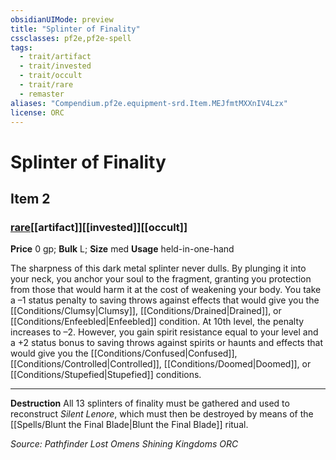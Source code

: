 ```yaml
---
obsidianUIMode: preview
title: "Splinter of Finality"
cssclasses: pf2e,pf2e-spell
tags:
  - trait/artifact
  - trait/invested
  - trait/occult
  - trait/rare
  - remaster
aliases: "Compendium.pf2e.equipment-srd.Item.MEJfmtMXXnIV4Lzx"
license: ORC
---
```

# Splinter of Finality
## Item 2
### [rare](rare "Rare Rarity Trait")[[artifact]][[invested]][[occult]]


**Price** 0 gp; 
**Bulk** L; **Size** med
**Usage** held-in-one-hand

The sharpness of this dark metal splinter never dulls. By plunging it into your neck, you anchor your soul to the fragment, granting you protection from those that would harm it at the cost of weakening your body. You take a –1 status penalty to saving throws against effects that would give you the [[Conditions/Clumsy|Clumsy]], [[Conditions/Drained|Drained]], or [[Conditions/Enfeebled|Enfeebled]] condition. At 10th level, the penalty increases to –2. However, you gain spirit resistance equal to your level and a +2 status bonus to saving throws against spirits or haunts and effects that would give you the [[Conditions/Confused|Confused]], [[Conditions/Controlled|Controlled]], [[Conditions/Doomed|Doomed]], or [[Conditions/Stupefied|Stupefied]] conditions.

* * *

**Destruction** All 13 splinters of finality must be gathered and used to reconstruct _Silent Lenore_, which must then be destroyed by means of the [[Spells/Blunt the Final Blade|Blunt the Final Blade]] ritual.

*Source: Pathfinder Lost Omens Shining Kingdoms*
*ORC*